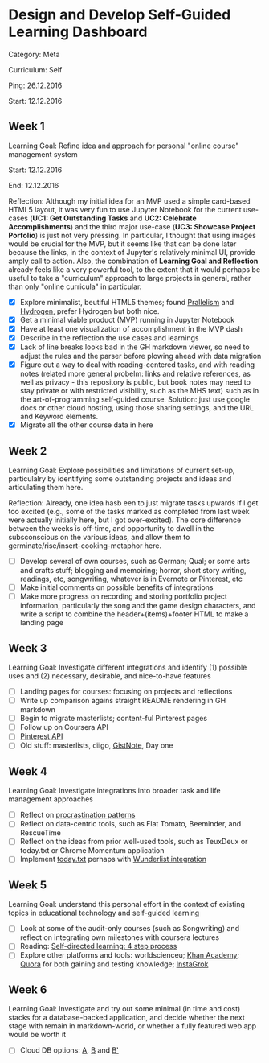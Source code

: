 # Design and Develop Self-Guided Learning Dashboard

Category: Meta

Curriculum: Self

Ping: 26.12.2016

Start: 12.12.2016

## Week 1

Learning Goal: Refine idea and approach for personal "online course" management system

Start: 12.12.2016

End: 12.12.2016

Reflection: Although my initial idea for an MVP used a simple card-based HTML5 layout, it was very fun to use Jupyter Notebook for the current use-cases (**UC1: Get Outstanding Tasks** and **UC2: Celebrate Accomplishments**) and the third major use-case (**UC3: Showcase Project Porfolio**) is just not very pressing. In particular, I thought that using images would be crucial for the MVP, but it seems like that can be done later because the links, in the context of Jupyter's relatively minimal UI, provide amply call to action. Also, the combination of **Learning Goal and Reflection** already feels like a very powerful tool, to the extent that it would perhaps be useful to take a "curriculum" approach to large projects in general, rather than only "online curricula" in particular.

- [X] Explore minimalist, beutiful HTML5 themes; found [Prallelism](https://html5up.net/parallelism) and [Hydrogen](https://freehtml5.co/demos/hydrogen/), prefer Hydrogen but both nice.
- [X] Get a minimal viable product (MVP) running in Jupyter Notebook
- [X] Have at least one visualization of accomplishment in the MVP dash
- [X] Describe in the reflection the use cases and learnings
- [X] Lack of line breaks looks bad in the GH markdown viewer, so need to adjust the rules and the parser before plowing ahead with data migration
- [X] Figure out a way to deal with reading-centered tasks, and with reading notes (related more general probelm: links and relative references, as well as privacy - this repository is public, but book notes may need to stay private or with restricted visibility, such as the MHS text) such as in the art-of-programming self-guided course. Solution: just use google docs or other cloud hosting, using those sharing settings, and the URL and Keyword elements.
- [X] Migrate all the other course data in here

## Week 2

Learning Goal: Explore possibilities and limitations of current set-up, particulalry by identifying some outstanding projects and ideas and articulating them here.

Reflection: Already, one idea hasb een to just migrate tasks upwards if I get too excited (e.g., some of the tasks marked as completed from last week were actually initially here, but I got over-excited). The core difference between the weeks is off-time, and opportunity to dwell in the subsconscious on the various ideas, and allow them to germinate/rise/insert-cooking-metaphor here.

- [ ] Develop several of own courses, such as German; Qual; or some arts and crafts stuff; blogging and memoiring; horror, short story writing, readings, etc, songwriting, whatever is in Evernote or Pinterest, etc
- [ ] Make initial comments on possible benefits of integrations
- [ ] Make more progress on recording and storing portfolio project  information, particularly the song and the game design characters, and write a script to combine the header+(items)+footer HTML to make a landing page

## Week 3

Learning Goal: Investigate different integrations and identify (1) possible uses and (2) necessary, desirable, and nice-to-have features

- [ ] Landing pages for courses: focusing on projects and reflections
- [ ] Write up comparison agains straight README rendering in GH markdown
- [ ] Begin to migrate masterlists; content-ful Pinterest pages
- [ ] Follow up on Coursera API
- [ ] [Pinterest API](https://developers.pinterest.com/apps/4872901797745801441)
- [ ] Old stuff: masterlists, diigo, [GistNote](https://gistnote.com/), Day one

## Week 4

Learning Goal: Investigate integrations into broader task and life management approaches

- [ ] Reflect on [procrastination patterns](http://www.studygs.net/attmot3.htm)
- [ ] Reflect on data-centric tools, such as Flat Tomato, Beeminder, and RescueTime
- [ ] Reflect on the ideas from prior well-used tools, such as TeuxDeux or today.txt or Chrome Momentum application
- [ ] Implement [today.txt](http://johnhenrymuller.com/today) perhaps with [Wunderlist integration](https://developer.wunderlist.com/documentation)

## Week 5

Learning Goal: understand this personal effort in the context of existing topics in educational technology and self-guided learning

- [ ] Look at some of the audit-only courses (such as Songwriting) and reflect on integrating own milestones with coursera lectures
- [ ] Reading: [Self-directed learning: 4 step process](https://uwaterloo.ca/centre-for-teaching-excellence/teaching-resources/teaching-tips/tips-students/self-directed-learning/self-directed-learning-four-step-process)
- [ ] Explore other platforms and tools: worldscienceu; [Khan Academy](https://www.khanacademy.org/); [Quora](https://www.quora.com/about) for both gaining and testing knowledge; [InstaGrok](http://www.instagrok.com/)

## Week 6

Learning Goal: Investigate and try out some minimal (in time and cost) stacks for a database-backed application, and decide whether the next stage with remain in markdown-world, or whether a fully featured web app would be worth it

- [ ] Cloud DB options: [A](http://www.htmlgoodies.com/html5/client/activity-so-you-want-to-build-and-deploy-a-web-app-to-the-cloud-at-low-to-no-cost.html#fbid=Bm_bDZAh1yL), [B](http://rdbhost.blogspot.de/2011/05/host-your-database-backed-site-on.html) and [B'](https://www.rdbhost.com/github_hosting.html)
